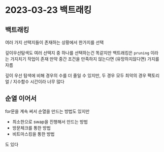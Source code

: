 # 2023-03-23 백트래킹

## 백트래킹

여러 가지 선택지들이 존재하는 상황에서 한가지를 선택

깊이우선탐색도 여러 선택지 중 하나를 선택하는건 똑같지만 백트래킹은 `pruning` 이라는 가지치기 작업이 존재 만약 중간 조건을 만족하지 않는다면 (유망하지않다면) 가지를 자름

깊이 우선 탐색에 비해 경우의 수를 더 줄일 수 있지만, 두 경우 모두 최악의 경우 팩토리얼 / 지수함수 시간이라 너무 많다

## 순열 이어서

for문을 계속 써서 순열을 만드는 방법도 있지만

- 최소한으로 swap을 진행해서 만드는 방법
- 방문체크를 통한 방법
- 비트마스킹을 통한 방법

도 있다
